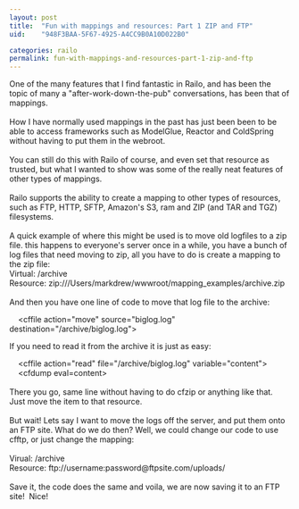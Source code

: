 ```yaml
---
layout: post
title:  "Fun with mappings and resources: Part 1 ZIP and FTP"
uid:	"948F3BAA-5F67-4925-A4CC9B0A10D022B0"

categories: railo
permalink: fun-with-mappings-and-resources-part-1-zip-and-ftp
---
```

<p>One of the many features that I find fantastic in Railo, and has been the topic of many a "after-work-down-the-pub" conversations, has been that of mappings.<br /><br />How I have normally used mappings in the past has just been been to be able to access frameworks such as ModelGlue, Reactor and ColdSpring without having to put them in the webroot.<br /><br />You can still do this with Railo of course, and even set that resource as trusted, but what I wanted to show was some of the really neat features of other types of mappings. <br /><br />Railo supports the ability to create a mapping to other types of resources, such as FTP, HTTP, SFTP, Amazon's S3, ram and ZIP (and TAR and TGZ) filesystems.<br /><br />A quick example of where this might be used is to move old logfiles to a zip file. this happens to everyone's server once in a while, you have a bunch of log files that need moving to zip, all you have to do is create a mapping to the zip file: <br />Virtual: /archive <br />Resource: zip:///Users/markdrew/wwwroot/mapping_examples/archive.zip<br /><br />And then you have one line of code to move that log file to the archive:</p>
<p>    &lt;cffile action="move" source="biglog.log" destination="/archive/biglog.log"&gt;</p>
<p>If you need to read it from the archive it is just as easy:</p>
<p>    &lt;cffile action="read" file="/archive/biglog.log" variable="content"&gt;<br />    &lt;cfdump eval=content&gt;<br /><br />There you go, same line without having to do cfzip or anything like that. Just move the item to that resource.<br /><br />But wait! Lets say I want to move the logs off the server, and put them onto an FTP site. What do we do then? Well, we could change our code to use cfftp, or just change the mapping:<br /><br />Virual: /archive<br />Resource: ftp://username:password@ftpsite.com/uploads/<br /><br />Save it, the code does the same and voila, we are now saving it to an FTP site!  Nice!</p>
